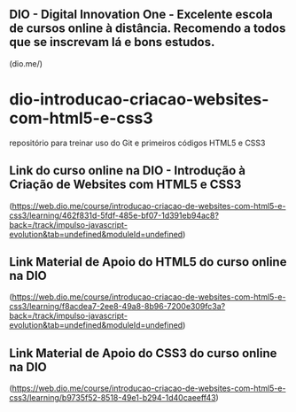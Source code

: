 ## DIO - Digital Innovation One - Excelente escola de cursos online à distância. Recomendo a todos que se inscrevam lá e bons estudos.
(dio.me/)



# dio-introducao-criacao-websites-com-html5-e-css3
repositório para treinar uso do Git e primeiros códigos HTML5 e CSS3


## Link do curso online na DIO - Introdução à Criação de Websites com HTML5 e CSS3
(https://web.dio.me/course/introducao-criacao-de-websites-com-html5-e-css3/learning/462f831d-5fdf-485e-bf07-1d391eb94ac8?back=/track/impulso-javascript-evolution&tab=undefined&moduleId=undefined)




## Link Material de Apoio do HTML5 do curso online na DIO
(https://web.dio.me/course/introducao-criacao-de-websites-com-html5-e-css3/learning/f8acdea7-2ee8-49a8-8b96-7200e309fc3a?back=/track/impulso-javascript-evolution&tab=undefined&moduleId=undefined)


## Link Material de Apoio do CSS3 do curso online na DIO
(https://web.dio.me/course/introducao-criacao-de-websites-com-html5-e-css3/learning/b9735f52-8518-49e1-b294-1d40caeeff43)


